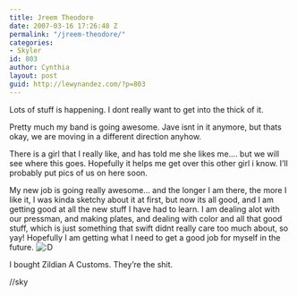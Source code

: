 ```yaml
---
title: Jreem Theodore
date: 2007-03-16 17:26:48 Z
permalink: "/jreem-theodore/"
categories:
- Skyler
id: 803
author: Cynthia
layout: post
guid: http://lewynandez.com/?p=803
---
```


Lots of stuff is happening. I dont really want to get into the thick of it.

Pretty much my band is going awesome. Jave isnt in it anymore, but thats okay, we are moving in a different direction anyhow.

There is a girl that I really like, and has told me she likes me…. but we will see where this goes. Hopefully it helps me get over this other girl i know. I’ll probably put pics of us on here soon.

My new job is going really awesome… and the longer I am there, the more I like it, I was kinda sketchy about it at first, but now its all good, and I am getting good at all the new stuff I have had to learn. I am dealing alot with our pressman, and making plates, and dealing with color and all that good stuff, which is just something that swift didnt really care too much about, so yay! Hopefully I am getting what I need to get a good job for myself in the future. <img alt=":D" src="http://i0.wp.com/web.archive.org/web/20080913021605im_/http://dryearth.com/wp-includes/images/smilies/icon_biggrin.gif?w=793" data-recalc-dims="1" />

I bought Zildian A Customs. They’re the shit.

//sky
